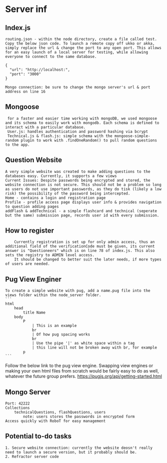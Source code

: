 # Server inf

## Index.js
	routing.json - within the node directory, create a file called test. Copy the below json code. To launch a remote copy off ukko or akka, simply replace the url & change the port to any open port. This allows for an easy launch of a local server for testing, while allowing everyone to connect to the same database.
```
{
  "url": "http://localhost:",
  "port": "3000"
}
```
	Mongo connection: be sure to change the mongo server's url & port address on line 16

## Mongoose
	 for a faster and easier time working with mongoDB, we used mongoose and its schema to easily work with mongodb. Each schema is defined to interact with a particular database.
	 User.js: handles authentication and password hashing via bcrypt
	 Technical.js & flash.js: simple schema with the mongoose-simple-random plugin to work with .findOneRandom() to pull random questions to the app.

## Question Website
	A very simple website was created to make adding questions to the databases easy. Currently, it supports a few views
	Current Issues: Despite passwords being encrypted and stored, the website connection is not secure. This should not be a problem so long as users do not use important passwords, as they do tisk (likely a low risk) the possibility of the password being intercepted.
	Home - contains a login and registration page
	Profile - profile access page displays user info & provides navigation to question adding pages
	addFlash & addTechnical - a simple flashcard and technical (seperate but the same) submission page, records user id with every submission.


## How to register
		Currently registration is set up for only admin access, thus an additional field of the verificationCode must be given, its current answer is "Questioneers" which is on line 78 of index.js. This also sets the registry to ADMIN level access.
		It should be changed to better suit the later needs, if more types of users are needed.

## Pug View Enginer
	To create a simple website with pug, add a name.pug file into the views folder within the node_server folder.
	```
	html
		head
			title Name
		body
			P
				| This is an example
				br
				| Of how pug spacing works
				br
				| Use the pipe '|' as white space within a tag
				| this line will not be broken away with br, for example
			p
	```
Follow the below link to the pug view engine. Swapping view engines or making your own html files from scratch would be fairly easy to do as well, whatever the future group prefers.
https://pugjs.org/api/getting-started.html

## Mongo Server
	Port: 42222
	Collections
		technicalQuestions, flashQuestions, users
			note: users stores the passwords in encrypted form
	Access quickly with RoboT for easy management

## Potential to-do tasks
	1. Secure website connection: currently the website deosn't really need to launch a secure version, but it probably should be.
	2. Refractor server code